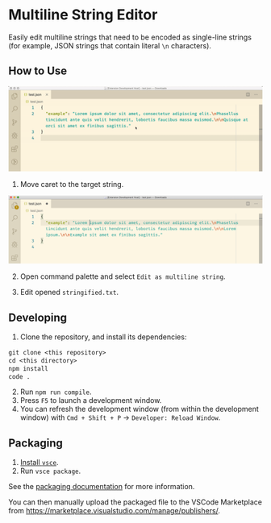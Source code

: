 # Multiline String Editor

Easily edit multiline strings that need to be encoded as single-line strings (for example, JSON strings that contain literal `\n` characters).

## How to Use

![how_to_use](./assets/how_to_use.gif)

1. Move caret to the target string.

![caret_on_target](./assets/caret_on_target.png)

2. Open command palette and select `Edit as multiline string`.

3. Edit opened `stringified.txt`.

## Developing

1. Clone the repository, and install its dependencies:

```
git clone <this repository>
cd <this directory>
npm install
code .
```

2. Run `npm run compile`.
3. Press `F5` to launch a development window.
4. You can refresh the development window (from within the development window) with `Cmd + Shift + P` -> `Developer: Reload Window`.

## Packaging

1. [Install `vsce`](https://code.visualstudio.com/api/working-with-extensions/publishing-extension#vsce).
2. Run `vsce package`.

See the [packaging documentation](https://code.visualstudio.com/api/working-with-extensions/publishing-extension#packaging-extensions) for more information.

You can then manually upload the packaged file to the VSCode Marketplace from https://marketplace.visualstudio.com/manage/publishers/<your-publisher>.
